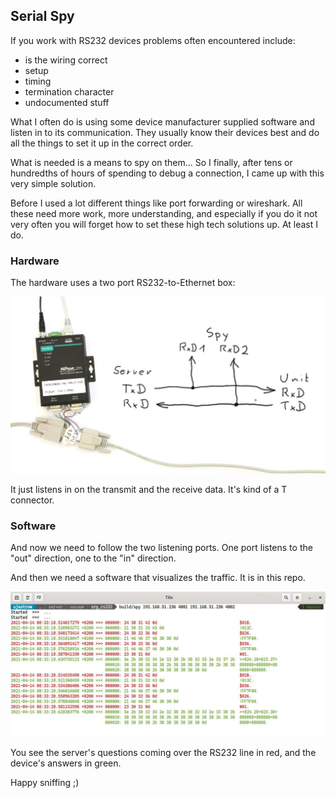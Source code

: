 ## Serial Spy

If you work with RS232 devices problems often encountered include:
* is the wiring correct
* setup
* timing
* termination character
* undocumented stuff

What I often do is using some device manufacturer supplied software and listen in to its communication. They usually know their devices best and do all the things to set it up in the correct order.

What is needed is a means to spy on them... So I finally, after tens or hundredths of hours of spending to debug a connection, I came up with this very simple solution.

Before I used a lot different things like port forwarding or wireshark. All these need more work, more understanding, and especially if you do it not very often you will forget how to set these high tech solutions up. At least I do.

### Hardware

The hardware uses a two port RS232-to-Ethernet box:

![Hardware setup](spy_hardware.jpg)

It just listens in on the transmit and the receive data. It's kind of a T connector.

### Software

And now we need to follow the two listening ports. One port listens to the "out" direction, one to the "in" direction.

And then we need a software that visualizes the traffic. It is in this repo.

![Software run](spy_run.jpg)

You see the server's questions coming over the RS232 line in red, and the device's answers in green.

Happy sniffing ;)
